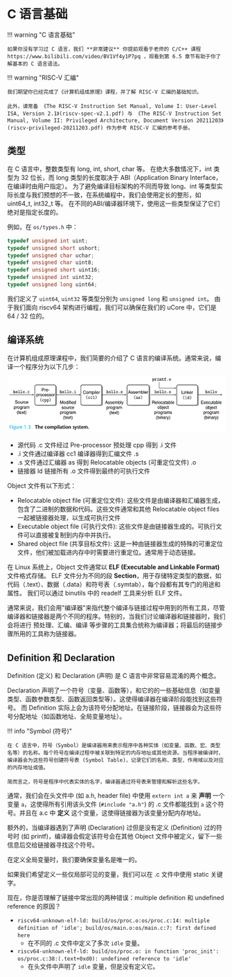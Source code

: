 # C 语言基础

!!! warning "C 语言基础"

    如果你没有学习过 C 语言，我们 **非常建议** 你提前观看于老师的 C/C++ 课程 https://www.bilibili.com/video/BV1Vf4y1P7pq ，观看到第 6.5 章节有助于你了解基本的 C 语言语法。

!!! warning "RISC-V 汇编"

    我们期望你已经完成了《计算机组成原理》课程，并了解 RISC-V 汇编的基础知识。

    此外，请常备 《The RISC-V Instruction Set Manual, Volume I: User-Level ISA, Version 2.1》(riscv-spec-v2.1.pdf) 与 《The RISC-V Instruction Set Manual, Volume II: Privileged Architecture, Document Version 20211203》(riscv-privileged-20211203.pdf) 作为参考 RISC-V 汇编的参考手册。

## 类型

在 C 语言中，整数类型有 long, int, short, char 等。
在绝大多数情况下，int 类型为 32 位长，而 long 类型的长度取决于 ABI（Application Binary Interface，在编译时由用户指定）。
为了避免编译目标架构的不同而导致 long、int 等类型实际长度与我们预想的不一致，在系统编程中，我们会使用定长的整形，如 uint64_t, int32_t 等。
在不同的ABI/编译器环境下，使用这一些类型保证了它们绝对是指定长度的。

例如，在 `os/types.h` 中：

```c title="os/types.h"
typedef unsigned int uint;
typedef unsigned short ushort;
typedef unsigned char uchar;
typedef unsigned char uint8;
typedef unsigned short uint16;
typedef unsigned int uint32;
typedef unsigned long uint64;
```

我们定义了 `uint64`, `uint32` 等类型分别为 `unsigned long` 和 `unsigned int`。
由于我们面向 riscv64 架构进行编程，我们可以确保在我们的 uCore 中，它们是 64 / 32 位的。

## 编译系统

在计算机组成原理课程中，我们简要的介绍了 C 语言的编译系统。通常来说，编译一个程序分为以下几步：

![image](../assets/lab1/lab1-compilation-system.png)

- 源代码 .c 文件经过 Pre-processor 预处理 cpp 得到 .i 文件
- .i 文件通过编译器 cc1 编译器得到汇编文件 .s
- .s 文件通过汇编器 as 得到 Relocatable objects (可重定位文件) .o
- 链接器 ld 链接所有 .o 文件得到最终的可执行文件 

Object 文件有以下形式：

- Relocatable object file (可重定位文件): 这些文件是由编译器和汇编器生成，包含了二进制的数据和代码。这些文件通常和其他 Relocatable object files 一起被链接器处理，以生成可执行文件
- Executable object file (可执行文件): 这些文件是由链接器生成的。可执行文件可以直接被复制到内存中并执行。
- Shared object file (共享目标文件): 这是一种由链接器生成的特殊的可重定位文件，他们被加载进内存中时需要进行重定位。通常用于动态链接。

在 Linux 系统上，Object 文件通常以 **ELF (Executable and Linkable Format)** 文件格式存储。
ELF 文件分为不同的段 **Section**，用于存储特定类型的数据，如代码（.text）、数据（.data）和符号表（.symtab），每个段都有其专门的用途和属性。
我们可以通过 binutils 中的 readelf 工具来分析 ELF 文件。

通常来说，我们会用"编译器"来指代整个编译与链接过程中用到的所有工具，尽管编译器和链接器是两个不同的程序。特别的，当我们讨论编译器和链接器时，我们会将进行 预处理、汇编、编译 等步骤的工具集合统称为编译器；将最后的链接步骤所用的工具称为链接器。

## Definition 和 Declaration

Definition (定义) 和 Declaration (声明) 是 C 语言中非常容易混淆的两个概念。

Declaration 声明了一个符号（变量、函数等），和它的的一些基础信息（如变量类型、函数参数类型、函数返回类型等）。这使得编译器在编译阶段能找到这些符号。
而 Definition 实际上会为该符号分配地址。在链接阶段，链接器会为这些符号分配地址（如函数地址、全局变量地址）。

!!! info "Symbol (符号)"

    在 C 语言中，符号（Symbol）是编译器用来表示程序中各种实体（如变量、函数、宏、类型名等）的名称。每个符号在编译过程中被关联到特定的内存地址或其他资源。当程序被编译时，编译器会为这些符号创建符号表 (Symbol Table)，记录它们的名称、类型、作用域以及对应的内存地址或值。

    简而言之，符号是程序中代表实体的名字，编译器通过符号表来管理和解析这些名字。

通常，我们会在头文件中 (如 a.h, header file) 中使用 `extern int a` 来 **声明** 一个变量 `a`，这使得所有引用该头文件 (`#include "a.h"`) 的 .c 文件都能找到 `a` 这个符号。并且在 a.c 中 **定义** 这个变量，这使得链接器为该变量分配内存地址。

额外的，当编译器遇到了声明 (Declaration) 过但是没有定义 (Definition) 过的符号时 (如 printf)，编译器会假定该符号会在其他 Object 文件中被定义，留下一些信息后交给链接器寻找这个符号。

在定义全局变量时，我们要确保变量名是唯一的。

如果我们希望定义一些仅局部可见的变量，我们可以在 .c 文件中使用 static 关键字。

现在，你是否理解了链接中常出现的两种错误：multiple definition 和 undefined reference 的原因？

- `riscv64-unknown-elf-ld: build/os/proc.o:os/proc.c:14: multiple definition of 'idle'; build/os/main.o:os/main.c:7: first defined here`
    - 在不同的 .c 文件中定义了多次 `idle` 变量。
- `riscv64-unknown-elf-ld: build/os/proc.o: in function 'proc_init': os/proc.c:38:(.text+0xd0): undefined reference to 'idle'`
    - 在头文件中声明了 `idle` 变量，但是没有定义它。